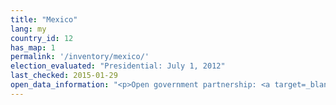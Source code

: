```yaml
---
title: "Mexico"
lang: my
country_id: 12
has_map: 1
permalink: '/inventory/mexico/'
election_evaluated: "Presidential: July 1, 2012"
last_checked: 2015-01-29
open_data_information: "<p>Open government partnership: <a target=_blank href=http://www.opengovpartnership.org/country/mexico>http://www.opengovpartnership.org/country/mexico</a></p>"
---
```

